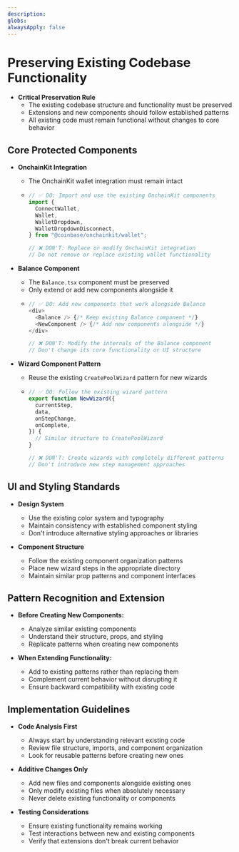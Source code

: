 ```yaml
---
description: 
globs: 
alwaysApply: false
---
```

# Preserving Existing Codebase Functionality

- **Critical Preservation Rule**
  - The existing codebase structure and functionality must be preserved
  - Extensions and new components should follow established patterns
  - All existing code must remain functional without changes to core behavior

## Core Protected Components

- **OnchainKit Integration**
  - The OnchainKit wallet integration must remain intact
  - ```typescript
    // ✅ DO: Import and use the existing OnchainKit components
    import {
      ConnectWallet,
      Wallet,
      WalletDropdown,
      WalletDropdownDisconnect,
    } from "@coinbase/onchainkit/wallet";
    
    // ❌ DON'T: Replace or modify OnchainKit integration
    // Do not remove or replace existing wallet functionality
    ```

- **Balance Component**
  - The `Balance.tsx` component must be preserved
  - Only extend or add new components alongside it
  - ```typescript
    // ✅ DO: Add new components that work alongside Balance
    <div>
      <Balance /> {/* Keep existing Balance component */}
      <NewComponent /> {/* Add new components alongside */}
    </div>
    
    // ❌ DON'T: Modify the internals of the Balance component
    // Don't change its core functionality or UI structure
    ```

- **Wizard Component Pattern**
  - Reuse the existing `CreatePoolWizard` pattern for new wizards
  - ```typescript
    // ✅ DO: Follow the existing wizard pattern
    export function NewWizard({
      currentStep,
      data,
      onStepChange,
      onComplete,
    }) {
      // Similar structure to CreatePoolWizard
    }
    
    // ❌ DON'T: Create wizards with completely different patterns
    // Don't introduce new step management approaches
    ```

## UI and Styling Standards

- **Design System**
  - Use the existing color system and typography
  - Maintain consistency with established component styling
  - Don't introduce alternative styling approaches or libraries

- **Component Structure**
  - Follow the existing component organization patterns
  - Place new wizard steps in the appropriate directory
  - Maintain similar prop patterns and component interfaces

## Pattern Recognition and Extension

- **Before Creating New Components:**
  - Analyze similar existing components
  - Understand their structure, props, and styling
  - Replicate patterns when creating new components

- **When Extending Functionality:**
  - Add to existing patterns rather than replacing them
  - Complement current behavior without disrupting it
  - Ensure backward compatibility with existing code

## Implementation Guidelines

- **Code Analysis First**
  - Always start by understanding relevant existing code 
  - Review file structure, imports, and component organization
  - Look for reusable patterns before creating new ones

- **Additive Changes Only**
  - Add new files and components alongside existing ones
  - Only modify existing files when absolutely necessary
  - Never delete existing functionality or components

- **Testing Considerations**
  - Ensure existing functionality remains working
  - Test interactions between new and existing components
  - Verify that extensions don't break current behavior
